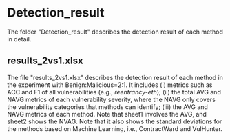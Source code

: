 # Detection_result

The folder "Detection_result" describes the detection result of each method in detail.

## results_2vs1.xlsx

The file "results_2vs1.xlsx" describes the detection result of each method in the experiment with Benign:Malicious=2:1. It includes (i) metrics such as ACC and F1 of all vulnerabilities (e.g., *reentrancy-eth*); (ii) the total AVG and NAVG metrics of each vulnerability severity, where the NAVG only covers the vulnerability categories that methods can identify; (iii) the AVG and NAVG metrics of each method. Note that sheet1 involves the AVG, and sheet2 shows the NVAG. Note that it also shows the standard deviations for the methods based on Machine Learning, i.e., ContractWard and VulHunter.